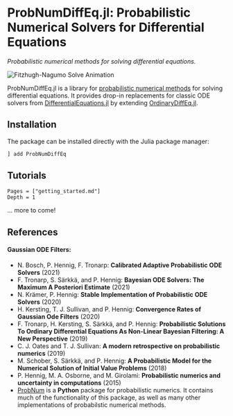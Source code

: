 # ProbNumDiffEq.jl: Probabilistic Numerical Solvers for Differential Equations
_Probabilistic numerical methods for solving differential equations._

![Fitzhugh-Nagumo Solve Animation](https://raw.githubusercontent.com/nathanaelbosch/ProbNumDiffEq.jl/main/examples/fitzhughnagumo_solve.gif)

ProbNumDiffEq.jl is a library for
[probabilistic numerical methods](http://probabilistic-numerics.org/en/latest/research.html)
for solving differential equations.
It provides drop-in replacements for classic ODE solvers from [DifferentialEquations.jl](https://docs.sciml.ai/stable/) by extending [OrdinaryDiffEq.jl](https://github.com/SciML/OrdinaryDiffEq.jl).


## Installation
The package can be installed directly with the Julia package manager:
```julia
] add ProbNumDiffEq
```

## Tutorials
```@contents
Pages = ["getting_started.md"]
Depth = 1
```
... more to come!

## References
#### Gaussian ODE Filters:
- N. Bosch, P. Hennig, F. Tronarp: **Calibrated Adaptive Probabilistic ODE Solvers** (2021)
- F. Tronarp, S. Särkkä, and P. Hennig: **Bayesian ODE Solvers: The Maximum A Posteriori Estimate** (2021)
- N. Krämer, P. Hennig: **Stable Implementation of Probabilistic ODE Solvers** (2020)
- H. Kersting, T. J. Sullivan, and P. Hennig: **Convergence Rates of Gaussian Ode Filters** (2020)
- F. Tronarp, H. Kersting, S. Särkkä, and P. Hennig: **Probabilistic Solutions To Ordinary Differential Equations As Non-Linear Bayesian Filtering: A New Perspective** (2019)
- C. J. Oates and T. J. Sullivan: **A modern retrospective on probabilistic numerics** (2019)
- M. Schober, S. Särkkä, and P. Hennig: **A Probabilistic Model for the Numerical Solution of Initial Value Problems** (2018)
- P. Hennig, M. A. Osborne, and M. Girolami: **Probabilistic numerics and uncertainty in computations** (2015)
- [ProbNum](https://www.probabilistic-numerics.org/en/latest/) is a __Python__ package for probabilistic numerics. It contains much of the functionality of this package, as well as many other implementations of probabilstic numerical methods.
